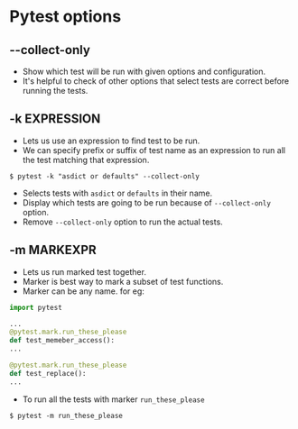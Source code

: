 # Pytest options

## --collect-only
- Show which test will be run with given options and configuration.
- It's helpful to check of other options that select tests are correct before running the tests.

## -k EXPRESSION
- Lets us use an expression to find test to be run.
- We can specify prefix or suffix of test name as an expression to run all the test matching that expression.
```shell
$ pytest -k "asdict or defaults" --collect-only
```
  - Selects tests with `asdict` or `defaults` in their name.
  - Display which tests are going to be run because of `--collect-only` option.
  - Remove `--collect-only` option to run the actual tests.

## -m MARKEXPR
- Lets us run marked test together.
- Marker is best way to mark a subset of test functions.
- Marker can be any  name. for eg:
```python
import pytest

...
@pytest.mark.run_these_please
def test_memeber_access():
...

@pytest.mark.run_these_please
def test_replace():
...
```
- To run all the tests with marker `run_these_please`
```shell
$ pytest -m run_these_please
```
